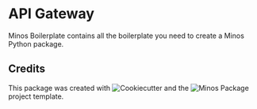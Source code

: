 API Gateway
===========

Minos Boilerplate contains all the boilerplate you need to create a Minos Python package.

Credits
-------

This package was created with ![Cookiecutter](https://github.com/audreyr/cookiecutter)  and the ![Minos Package](https://github.com/Clariteia/minos-pypackage) project template.
